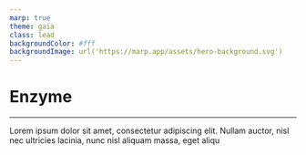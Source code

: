 ```yaml
---
marp: true
theme: gaia
class: lead
backgroundColor: #fff
backgroundImage: url('https://marp.app/assets/hero-background.svg')
---
```


# Enzyme

---

Lorem ipsum dolor sit amet, consectetur adipiscing elit. Nullam auctor, nisl nec ultricies lacinia, nunc nisl aliquam massa, eget aliqu
